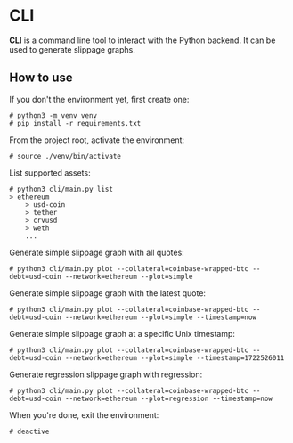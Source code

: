 # CLI

**CLI** is a command line tool to interact with the Python backend. It can be used to generate slippage graphs.

## How to use

If you don't the environment yet, first create one:
```
# python3 -m venv venv
# pip install -r requirements.txt
```

From the project root, activate the environment:
```
# source ./venv/bin/activate
```

List supported assets:
```
# python3 cli/main.py list
> ethereum
    > usd-coin
    > tether
    > crvusd
    > weth
    ...
```

Generate simple slippage graph with all quotes:
```
# python3 cli/main.py plot --collateral=coinbase-wrapped-btc --debt=usd-coin --network=ethereum --plot=simple
```

Generate simple slippage graph with the latest quote:
```
# python3 cli/main.py plot --collateral=coinbase-wrapped-btc --debt=usd-coin --network=ethereum --plot=simple --timestamp=now
```

Generate simple slippage graph at a specific Unix timestamp:
```
# python3 cli/main.py plot --collateral=coinbase-wrapped-btc --debt=usd-coin --network=ethereum --plot=simple --timestamp=1722526011
```

Generate regression slippage graph with regression:
```
# python3 cli/main.py plot --collateral=coinbase-wrapped-btc --debt=usd-coin --network=ethereum --plot=regression --timestamp=now
```

When you're done, exit the environment:
```
# deactive
```